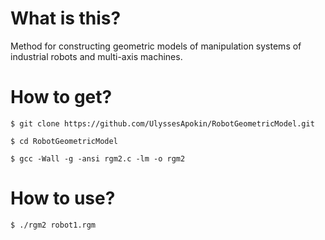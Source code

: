 # What is this?

Method for constructing geometric models of manipulation systems of industrial robots and multi-axis machines.

# How to get?

````
$ git clone https://github.com/UlyssesApokin/RobotGeometricModel.git
````

````
$ cd RobotGeometricModel
````

````
$ gcc -Wall -g -ansi rgm2.c -lm -o rgm2
````

# How to use?

````
$ ./rgm2 robot1.rgm
````
